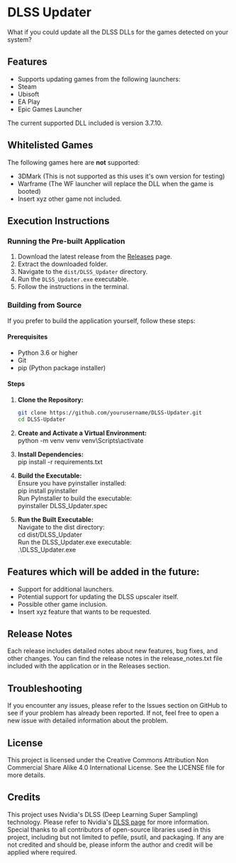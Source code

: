 # DLSS Updater

What if you could update all the DLSS DLLs for the games detected on your system?

## Features

- Supports updating games from the following launchers:
- Steam
- Ubisoft
- EA Play
- Epic Games Launcher

The current supported DLL included is version 3.7.10.

## Whitelisted Games

The following games here are **not** supported:
- 3DMark (This is not supported as this uses it's own version for testing)
- Warframe (The WF launcher will replace the DLL when the game is booted)
- Insert xyz other game not included.

## Execution Instructions

### Running the Pre-built Application

1. Download the latest release from the [Releases](https://github.com/Recol/DLSS-Updater/releases) page.
2. Extract the downloaded folder.
3. Navigate to the `dist/DLSS_Updater` directory.
4. Run the `DLSS_Updater.exe` executable.
5. Follow the instructions in the terminal.

### Building from Source

If you prefer to build the application yourself, follow these steps:

#### Prerequisites

- Python 3.6 or higher
- Git
- pip (Python package installer)

#### Steps

1. **Clone the Repository:**  
   ```sh
   git clone https://github.com/yourusername/DLSS-Updater.git
   cd DLSS-Updater

2. **Create and Activate a Virtual Environment:**  
    python -m venv venv
    venv\Scripts\activate

3. **Install Dependencies:**  
    pip install -r requirements.txt  

4. **Build the Executable:**  
    Ensure you have pyinstaller installed:  
        pip install pyinstaller  
    Run PyInstaller to build the executable:  
    pyinstaller DLSS_Updater.spec  

5. **Run the Built Executable:**  
    Navigate to the dist directory:  
        cd dist/DLSS_Updater  
    Run the DLSS_Updater.exe executable:  
        .\DLSS_Updater.exe  



## Features which will be added in the future:
- Support for additional launchers.
- Potential support for updating the DLSS upscaler itself.
- Possible other game inclusion.
- Insert xyz feature that wants to be requested.

## Release Notes
 Each release includes detailed notes about new features, bug fixes, and other changes. 
 You can find the release notes in the release_notes.txt file included with the application or in the Releases section.

## Troubleshooting
 If you encounter any issues, please refer to the Issues section on GitHub to see if your problem has already been reported. 
 If not, feel free to open a new issue with detailed information about the problem.

## License
 This project is licensed under the Creative Commons Attribution Non Commercial Share Alike 4.0 International License. See the LICENSE file for more details.

## Credits
 This project uses Nvidia's DLSS (Deep Learning Super Sampling) technology. Please refer to Nvidia's [DLSS page](https://www.nvidia.com/en-us/geforce/technologies/dlss/) for more information.
 Special thanks to all contributors of open-source libraries used in this project, including but not limited to pefile, psutil, and packaging.
 If any are not credited and should be, please inform the author and credit will be applied where required.
